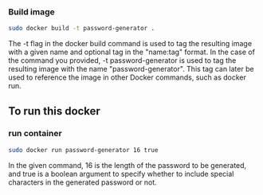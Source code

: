 




### Build image 

```bash
sudo docker build -t password-generator .
```

The -t flag in the docker build command is used to tag the resulting image with a given name and optional tag in the "name:tag" format. In the case of the command you provided, -t password-generator is used to tag the resulting image with the name "password-generator". This tag can later be used to reference the image in other Docker commands, such as docker run.

## To run this docker 
### run container 

```bash
sudo docker run password-generator 16 true
```
In the given command, 16 is the length of the password to be generated, and true is a boolean argument to specify whether to include special characters in the generated password or not.

